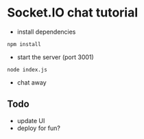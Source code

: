 # Socket.IO chat tutorial

- install dependencies

`npm install`

- start the server (port 3001)

`node index.js`

- chat away

## Todo 
- update UI
- deploy for fun?

